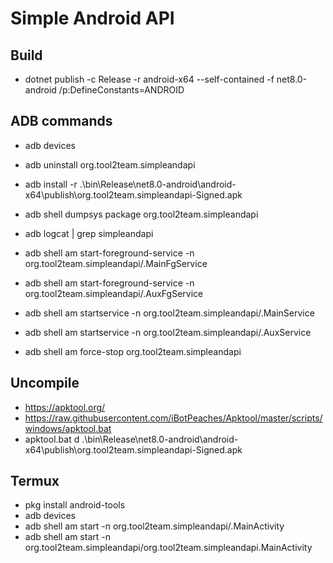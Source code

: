 # Simple Android API

## Build
- dotnet publish -c Release -r android-x64 --self-contained -f net8.0-android /p:DefineConstants=ANDROID

## ADB commands
- adb devices
- adb uninstall org.tool2team.simpleandapi
- adb install -r .\bin\Release\net8.0-android\android-x64\publish\org.tool2team.simpleandapi-Signed.apk

- adb shell dumpsys package org.tool2team.simpleandapi
- adb logcat | grep simpleandapi

- adb shell am start-foreground-service -n org.tool2team.simpleandapi/.MainFgService
- adb shell am start-foreground-service -n org.tool2team.simpleandapi/.AuxFgService
- adb shell am startservice -n org.tool2team.simpleandapi/.MainService
- adb shell am startservice -n org.tool2team.simpleandapi/.AuxService

- adb shell am force-stop org.tool2team.simpleandapi

## Uncompile
- https://apktool.org/
- https://raw.githubusercontent.com/iBotPeaches/Apktool/master/scripts/windows/apktool.bat
- apktool.bat d .\bin\Release\net8.0-android\android-x64\publish\org.tool2team.simpleandapi-Signed.apk


## Termux
- pkg install android-tools
- adb devices
- adb shell am start -n org.tool2team.simpleandapi/.MainActivity
- adb shell am start -n org.tool2team.simpleandapi/org.tool2team.simpleandapi.MainActivity
